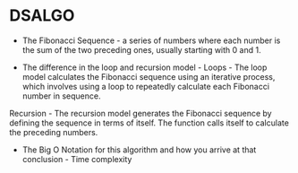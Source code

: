 # DSALGO
 
* The Fibonacci Sequence -
 a series of numbers where each number is the sum of the two preceding ones, usually starting with 0 and 1.

* The difference in the loop and recursion model -
Loops - The loop model calculates the Fibonacci sequence using an iterative process, which involves using a loop to repeatedly calculate each Fibonacci number in sequence.

Recursion - The recursion model generates the Fibonacci sequence by defining the sequence in terms of itself. The function calls itself to calculate the preceding numbers.

* The Big O Notation for this algorithm and how you arrive at that conclusion - 
Time complexity 